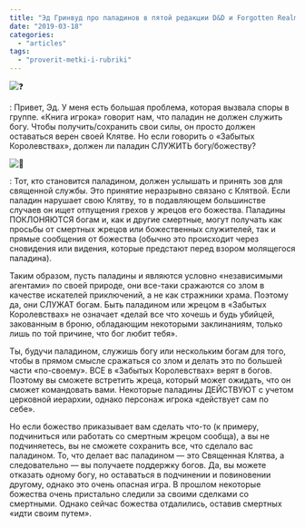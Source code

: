 ```yaml
---
title: "Эд Гринвуд про паладинов в пятой редакции D&D и Forgotten Realms"
date: "2019-03-18"
categories: 
  - "articles"
tags: 
  - "proverit-metki-i-rubriki"
---
```


![❓](https://vk.com/emoji/e/e29d93.png)

: Привет, Эд. У меня есть большая проблема, которая вызвала споры в группе. «Книга игрока» говорит нам, что паладин не должен служить богу. Чтобы получить/сохранить свои силы, он просто должен оставаться верен своей Клятве. Но если говорить о «Забытых Королевствах», должен ли паладин СЛУЖИТЬ богу/божеству?

![🧙](https://vk.com/emoji/e/f09fa799.png)

: Тот, кто становится паладином, должен услышать и принять зов для священной службы. Это принятие неразрывно связано с Клятвой. Если паладин нарушает свою Клятву, то в подавляющем большинстве случаев он ищет отпущения грехов у жрецов его божества. Паладины ПОКЛОНЯЮТСЯ богам и, как и другие смертные, могут получать как просьбы от смертных жрецов или божественных служителей, так и прямые сообщения от божества (обычно это происходит через сновидения или видения, которые предстают перед взором молящегося паладина). 

Таким образом, пусть паладины и являются условно «независимыми агентами» по своей природе, они все-таки сражаются со злом в качестве искателей приключений, а не как стражники храма. Поэтому да, они СЛУЖАТ богам. Быть паладином или жрецом в «Забытых Королевствах» не означает «делай все что хочешь и будь убийцей, закованным в броню, обладающим некоторыми заклинаниям, только лишь по той причине, что бог любит тебя». 

Ты, будучи паладином, служишь богу или нескольким богам для того, чтобы в прямом смысле сражаться со злом и делать это по большей части «по-своему». ВСЕ в «Забытых Королевствах» верят в богов. Поэтому вы сможете встретить жреца, который может ожидать, что он сможет командовать вами. Некоторые паладины ДЕЙСТВУЮТ с учетом церковной иерархии, однако персонаж игрока «действует сам по себе». 

Но если божество приказывает вам сделать что-то (к примеру, подчиниться или работать со смертным жрецом сообща), а вы не подчиняетесь, вы не сможете сохранить все, что сделало вас паладином. То, что делает вас паладином — это Священная Клятва, а следовательно — вы получаете поддержку богов. Да, вы можете отказать одному богу, но оставаться в подчинении и повиновении другому, однако это очень опасная игра. В прошлом некоторые божества очень пристально следили за своими сделками со смертными. Однако сейчас божества отдалились, оставив смертных «идти своим путем».
